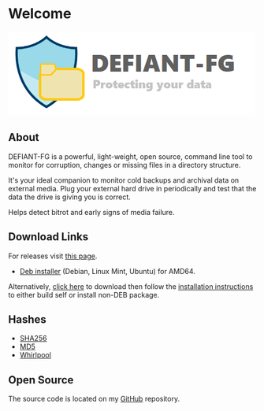 # Welcome

![DFG Logo](dfg_logo.png)

## About

DEFIANT-FG is a powerful, light-weight, open source, command line tool to monitor for corruption, changes or missing files in a directory structure.

It's your ideal companion to monitor cold backups and archival data on external media. Plug your external hard drive in periodically and test that the data the drive is giving you is correct.

Helps detect bitrot and early signs of media failure.


## Download Links

For releases visit [this page](https://github.com/karlh001/defiant-fg/releases).

* [Deb installer](https://github.com/karlh001/defiant-fg/tree/main/dist/dfg_amd64.deb) (Debian, Linux Mint, Ubuntu) for AMD64.

Alternatively, [click here](https://github.com/karlh001/defiant-fg/archive/refs/heads/main.zip) to download then follow the [installation instructions](installation.md) to either build self or install non-DEB package.


## Hashes

* [SHA256](https://github.com/karlh001/defiant-fg/tree/main/dist/hashes.sha256)
* [MD5](https://github.com/karlh001/defiant-fg/tree/main/dist/hashes.md5)
* [Whirlpool](https://github.com/karlh001/defiant-fg/tree/main/dist/hashes.whirlpool)

## Open Source

The source code is located on my [GitHub](https://github.com/karlh001/defiant-fg) repository. 
